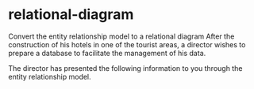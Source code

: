 # relational-diagram
Convert the  entity relationship model to a relational diagram
After the construction of his hotels in one of the tourist areas, a director wishes to prepare a database to facilitate the management of his data.

The director has presented the following information to you through the entity relationship model.

